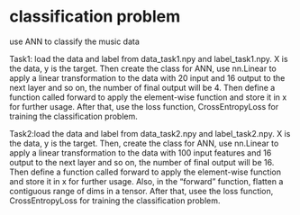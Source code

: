 # classification problem
 use ANN to classify the music data

 Task1: load the data and label from data_task1.npy and label_task1.npy. X is the data, y is the target. Then create the class for ANN, use nn.Linear to apply a linear transformation to the data with 20 input and 16 output to the next layer and so on, the number of final output will be 4. Then define a function called forward to apply the element-wise function and store it in x for further usage. After that, use the loss function, CrossEntropyLoss for training the classification problem. 

 Task2:load the data and label from data_task2.npy and label_task2.npy. X is the data, y is the target. Then, create the class for ANN, use nn.Linear to apply a linear transformation to the data with 100 input features and 16 output to the next layer and so on, the number of final output will be 16. Then define a function called forward to apply the element-wise function and store it in x for further usage. Also, in the “forward” function, flatten a contiguous range of dims in a tensor. After that, usee the loss function, CrossEntropyLoss for training the classification problem.
